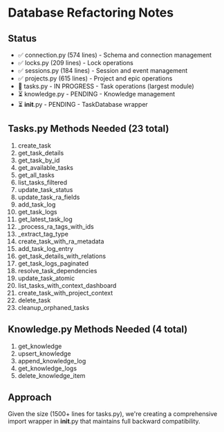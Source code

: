 # Database Refactoring Notes

## Status
- ✅ connection.py (574 lines) - Schema and connection management
- ✅ locks.py (209 lines) - Lock operations
- ✅ sessions.py (184 lines) - Session and event management  
- ✅ projects.py (615 lines) - Project and epic operations
- 🔄 tasks.py - IN PROGRESS - Task operations (largest module)
- ⏳ knowledge.py - PENDING - Knowledge management
- ⏳ __init__.py - PENDING - TaskDatabase wrapper

## Tasks.py Methods Needed (23 total)
1. create_task
2. get_task_details
3. get_task_by_id
4. get_available_tasks
5. get_all_tasks
6. list_tasks_filtered
7. update_task_status
8. update_task_ra_fields
9. add_task_log
10. get_task_logs
11. get_latest_task_log
12. _process_ra_tags_with_ids
13. _extract_tag_type
14. create_task_with_ra_metadata
15. add_task_log_entry
16. get_task_details_with_relations
17. get_task_logs_paginated
18. resolve_task_dependencies
19. update_task_atomic
20. list_tasks_with_context_dashboard
21. create_task_with_project_context
22. delete_task
23. cleanup_orphaned_tasks

## Knowledge.py Methods Needed (4 total)
1. get_knowledge
2. upsert_knowledge
3. append_knowledge_log
4. get_knowledge_logs
5. delete_knowledge_item

## Approach
Given the size (1500+ lines for tasks.py), we're creating a comprehensive
import wrapper in __init__.py that maintains full backward compatibility.
